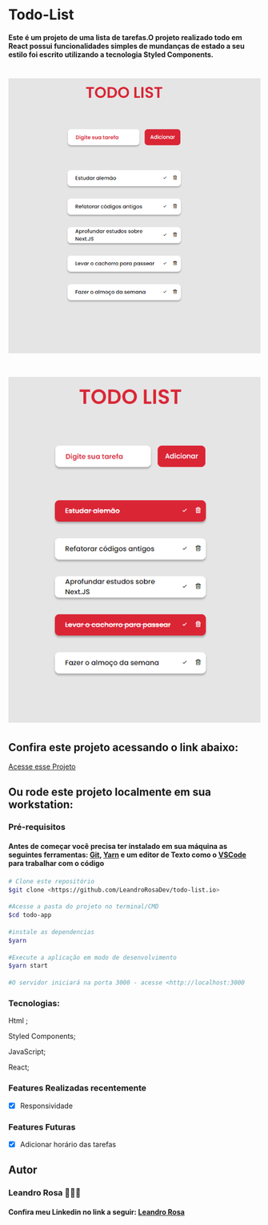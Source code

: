 # Todo-List

<h4>Este é um projeto de uma lista de tarefas.O projeto realizado todo em React possui funcionalidades simples de mundanças de estado a seu estilo foi escrito utilizando a tecnologia Styled Components.</h4>


<h1><img src="./src/Assets/Readme/todo-list 1.png" alt="Todo-List"></h1>
<h1><img src="./src/Assets/Readme/todo-list 2.png" alt="Todo-List"></h1>


<h2>Confira este projeto acessando o link abaixo:</h2>
<a target="_blank" href="https://leandrorosadev.github.io/todo-list.io/">Acesse esse Projeto</a>

<h2> Ou rode este projeto localmente em sua workstation:</h2>
<h3>Pré-requisitos</h3>
<h4>Antes de começar você precisa ter instalado em sua máquina as seguintes ferramentas: 
<a target="_blank" href="https://git-scm.com/downloads">Git</a>,
<a target="_blank" href="https://classic.yarnpkg.com/lang/en/docs/install/#windows-stable">Yarn</a>
e um editor de Texto como o <a target="_blank" href="https://code.visualstudio.com/download">VSCode</a> para trabalhar com o código</h4>

```bash
# Clone este repositório
$git clone <https://github.com/LeandroRosaDev/todo-list.io>

#Acesse a pasta do projeto no terminal/CMD
$cd todo-app

#instale as dependencias
$yarn

#Execute a aplicação em modo de desenvolvimento
$yarn start

#O servidor iniciará na porta 3000 - acesse <http://localhost:3000

``` 

### Tecnologias: 
Html ;

Styled Components;

JavaScript;

React;



### Features Realizadas recentemente
- [x] Responsividade


### Features Futuras
- [x] Adicionar horário das tarefas


<h2>Autor</h2>
<h3>Leandro Rosa 👨🏻‍💻</3>
<h4>Confira meu Linkedin no link a seguir: <a target="_blank" href="https://www.linkedin.com/in/leandro-rosa-28ba8722a/">Leandro Rosa</a></h4>

